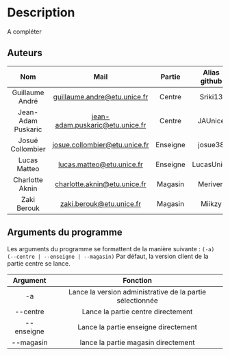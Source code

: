 # Description

A compléter

## Auteurs
|Nom                      |Mail                           |Partie         | Alias github |
|:-----------------------:|:-----------------------------:|:-------------:|:------------:|
|Guillaume André          |guillaume.andre@etu.unice.fr   |Centre         |Sriki13       |
|Jean-Adam Puskaric       |jean-adam.puskaric@etu.unice.fr|Centre         |JAUnice       |
|Josué Collombier         |josue.collombier@etu.unice.fr  |Enseigne       |josue38       |
|Lucas Matteo             |lucas.matteo@etu.unice.fr      |Enseigne       |LucasUnice    |
|Charlotte Aknin          |charlotte.aknin@etu.unice.fr   |Magasin        |Meriveri      |
|Zaki Berouk              |zaki.berouk@etu.unice.fr       |Magasin        |Miikzy        |


## Arguments du programme

Les arguments du programme se formattent de la manière suivante :
```(-a) (--centre | --enseigne | --magasin)```
Par défaut, la version client de la partie centre se lance.

|Argument                 |Fonction                                                      |
|:-----------------------:|:------------------------------------------------------------:|
|-a                       |Lance la version administrative de la partie sélectionnée     |
|--centre                 |Lance la partie centre directement                            |
|--enseigne               |Lance la partie enseigne directement                          |
|--magasin                |lance la partie magasin directement                           |

